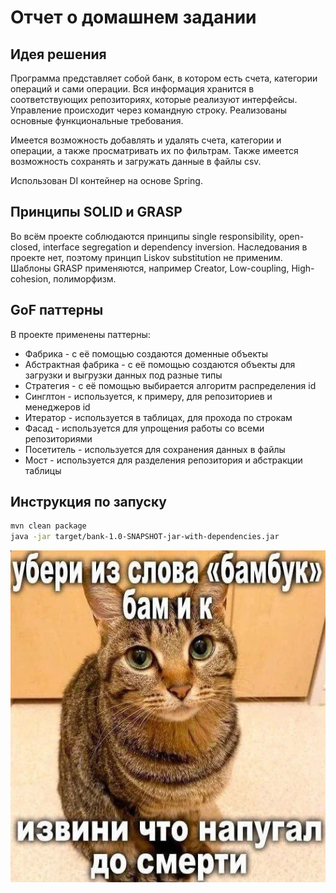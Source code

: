 # Отчет о домашнем задании

## Идея решения
Программа представляет собой банк, в котором есть счета, категории операций и сами операции.
Вся информация хранится в соответствующих репозиториях, которые реализуют интерфейсы.
Управление происходит через командную строку.
Реализованы основные функциональные требования.

Имеется возможность добавлять и удалять счета, категории и операции, а также просматривать их по фильтрам.
Также имеется возможность сохранять и загружать данные в файлы csv.

Использован DI контейнер на основе Spring.

## Принципы SOLID и GRASP
Во всём проекте соблюдаются принципы single responsibility, open-closed, interface segregation и dependency inversion. Наследования в проекте нет, поэтому принцип Liskov substitution не применим.
Шаблоны GRASP применяются, например Creator, Low-coupling, High-cohesion, полиморфизм.

## GoF паттерны
В проекте применены паттерны:
- Фабрика - с её помощью создаются доменные объекты
- Абстрактная фабрика - с её помощью создаются объекты для загрузки и выгрузки данных под разные типы
- Стратегия - с её помощью выбирается алгоритм распределения id
- Синглтон - используется, к примеру, для репозиториев и менеджеров id
- Итератор - используется в таблицах, для прохода по строкам
- Фасад - используется для упрощения работы со всеми репозиториями
- Посетитель - используется для сохранения данных в файлы
- Мост - используется для разделения репозитория и абстракции таблицы

## Инструкция по запуску
```bash
mvn clean package
java -jar target/bank-1.0-SNAPSHOT-jar-with-dependencies.jar
```
![title](images/meme.jpg)